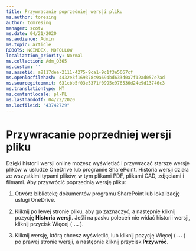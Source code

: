 ```yaml
---
title: Przywracanie poprzedniej wersji pliku
ms.author: toresing
author: tomresing
manager: scotv
ms.date: 04/21/2020
ms.audience: Admin
ms.topic: article
ROBOTS: NOINDEX, NOFOLLOW
localization_priority: Normal
ms.collection: Adm_O365
ms.custom: ''
ms.assetid: a8117dea-2111-4275-9ca1-9c1f3e5667cf
ms.openlocfilehash: 4432e3f169378c9a694bd633d0a7f12ad057e7ad
ms.sourcegitcommit: 631cbb5f03e5371f0995e976536d24e9d13746c3
ms.translationtype: MT
ms.contentlocale: pl-PL
ms.lasthandoff: 04/22/2020
ms.locfileid: "43742729"
---
```

# <a name="restore-a-previous-file-version"></a>Przywracanie poprzedniej wersji pliku

Dzięki historii wersji online możesz wyświetlać i przywracać starsze wersje plików w usłudze OneDrive lub programie SharePoint. Historia wersji działa ze wszystkimi typami plików, w tym plikami PDF, plikami CAD, zdjęciami i filmami. Aby przywrócić poprzednią wersję pliku:
  
1. Otwórz bibliotekę dokumentów programu SharePoint lub lokalizację usługi OneDrive.
    
2. Kliknij po lewej stronie pliku, aby go zaznaczyć, a następnie kliknij pozycję **Historia wersji**. Jeśli na pasku poleceń nie widać historii wersji, kliknij przycisk Więcej ( **...** ). 
    
3. Kliknij wersję, którą chcesz wyświetlić, lub kliknij pozycję Więcej ( **...** ) po prawej stronie wersji, a następnie kliknij przycisk **Przywróć**.
    


